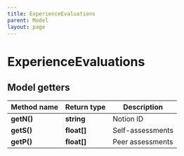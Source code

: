 ```yaml
---
title: ExperienceEvaluations
parent: Model
layout: page
---
```


# ExperienceEvaluations

## Model getters

Method name | Return type | Description
------------ | ------------- | -------------
**getN()** | **string** | Notion ID
**getS()** | **float[]** | Self-assessments
**getP()** | **float[]** | Peer assessments

